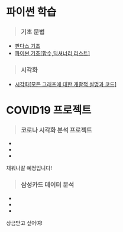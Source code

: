 # 파이썬 학습
> ### 기초 문법
* [판다스 기초](pandas(1).html)   
* [파이썬 기초[함수,딕셔너리,리스트]](파이썬기초(주말수업).html)   
> ### 시각화 
* [시각화[모든 그래프에 대한 개괄적 설명과 코드]](파이썬시각화(인프런).html)   


# COVID19 프로젝트 
> ### 코로나 시각화 분석 프로젝트   
*      
*       
*       
채워나갈 예정입니다!

> ###  삼성카드 데이터 분석
*      
*       
*      
상금받고 싶어여!


